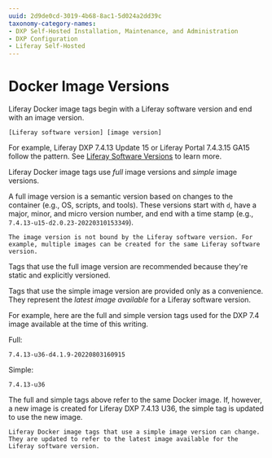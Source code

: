 ```yaml
---
uuid: 2d9de0cd-3019-4b68-8ac1-5d024a2dd39c
taxonomy-category-names:
- DXP Self-Hosted Installation, Maintenance, and Administration
- DXP Configuration
- Liferay Self-Hosted
---
```

# Docker Image Versions

Liferay Docker image tags begin with a Liferay software version and end with an image version.

`[Liferay software version] [image version]`

For example, Liferay DXP 7.4.13 Update 15 or Liferay Portal 7.4.3.15 GA15 follow the pattern. See [Liferay Software Versions](../../reference/liferay-software-versions.md) to learn more.

Liferay Docker image tags use *full* image versions and *simple* image versions.

A full image version is a semantic version based on changes to the container (e.g., OS, scripts, and tools). These versions start with `d`, have a major, minor, and micro version number, and end with a time stamp (e.g., `7.4.13-u15-d2.0.23-20220310153349`).

```{important}
The image version is not bound by the Liferay software version. For example, multiple images can be created for the same Liferay software version.
```

Tags that use the full image version are recommended because they're static and explicitly versioned.

Tags that use the simple image version are provided only as a convenience. They represent the *latest image available* for a Liferay software version.

For example, here are the full and simple version tags used for the DXP 7.4 image available at the time of this writing.

Full:

```
7.4.13-u36-d4.1.9-20220803160915
```

Simple:

```
7.4.13-u36
```

The full and simple tags above refer to the same Docker image. If, however, a new image is created for Liferay DXP 7.4.13 U36, the simple tag is updated to use the new image.

```{warning}
Liferay Docker image tags that use a simple image version can change. They are updated to refer to the latest image available for the Liferay software version.
```

